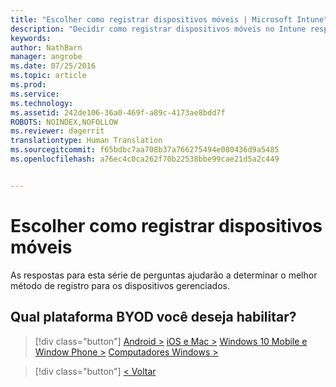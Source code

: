 ```yaml
---
title: "Escolher como registrar dispositivos móveis | Microsoft Intune"
description: "Decidir como registrar dispositivos móveis no Intune respondendo algumas perguntas simples"
keywords: 
author: NathBarn
manager: angrobe
ms.date: 07/25/2016
ms.topic: article
ms.prod: 
ms.service: 
ms.technology: 
ms.assetid: 242de106-36a0-469f-a89c-4173ae8bdd7f
ROBOTS: NOINDEX,NOFOLLOW
ms.reviewer: dagerrit
translationtype: Human Translation
ms.sourcegitcommit: f65bdbc7aa708b37a766275494e080436d9a5485
ms.openlocfilehash: a76ec4c0ca262f70b22538bbe99cae21d5a2c449


---
```

# Escolher como registrar dispositivos móveis

As respostas para esta série de perguntas ajudarão a determinar o melhor método de registro para os dispositivos gerenciados.

## **Qual plataforma BYOD você deseja habilitar?**

> [!div class="button"]
[Android >](/intune/deploy-use/set-up-android-management-with-microsoft-intune) [iOS e Mac >](/intune/deploy-use/set-up-ios-and-mac-management-with-microsoft-intune) [Windows 10 Mobile e Window Phone >](/intune/deploy-use/set-up-windows-phone-management-with-microsoft-intune) [Computadores Windows >](/intune/deploy-use/set-up-windows-device-management-with-microsoft-intune)

> [!div class="button"]
[< Voltar](choose-how-to-enroll-devices1.md)



<!--HONumber=Aug16_HO3-->


